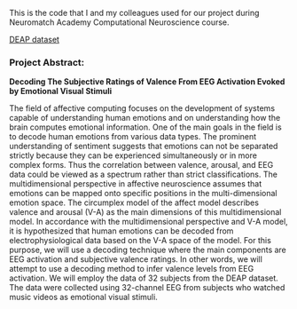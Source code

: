 This is the code that I and my colleagues used for our project during Neuromatch Academy Computational Neuroscience course.

[DEAP dataset](https://www.eecs.qmul.ac.uk/mmv/datasets/deap/) 



### **Project Abstract:**

**Decoding The Subjective Ratings of Valence From EEG Activation Evoked by Emotional Visual Stimuli**

The field of affective computing focuses on the development of systems capable of
understanding human emotions and on understanding how the brain computes emotional
information. One of the main goals in the field is to decode human emotions from various data
types. The prominent understanding of sentiment suggests that emotions can not be separated
strictly because they can be experienced simultaneously or in more complex forms. Thus the
correlation between valence, arousal, and EEG data could be viewed as a spectrum rather than
strict classifications.
The multidimensional perspective in affective neuroscience assumes that emotions can be
mapped onto specific positions in the multi-dimensional emotion space. The circumplex model
of the affect model describes valence and arousal (V-A) as the main dimensions of this
multidimensional model. In accordance with the multidimensional perspective and V-A model, it
is hypothesized that human emotions can be decoded from electrophysiological data based on
the V-A space of the model. For this purpose, we will use a decoding technique where the main
components are EEG activation and subjective valence ratings. In other words, we will attempt
to use a decoding method to infer valence levels from EEG activation. We will employ the data
of 32 subjects from the DEAP dataset. The data were collected using 32-channel EEG from
subjects who watched music videos as emotional visual stimuli.
